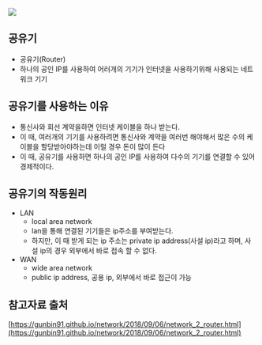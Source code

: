 ![](https://mblogthumb-phinf.pstatic.net/MjAyMDA0MTlfMTc1/MDAxNTg3Mjg2MTM4NzA2.PHiAVWu2HqaWfsFWFmOh9NnO3P-J_JQ5GegAvpR5m4wg.3zAYTqnwAKmImRsdrxmLLDC8iHvxMjvSGa1YwPNy3vEg.PNG.kim04099/capture_038.png?type=w800)

## 공유기
- 공유기(Router)
- 하나의 공인 IP를 사용하여 어러개의 기기가 인터넷을 사용하기위해 사용되는 네트워크 기기

## 공유기를 사용하는 이유
- 통신사와 회선 계약을하면 인터넷 케이블을 하나 받는다.
- 이 때, 여러개의 기기를 사용하려면 통신사와 계약을 여러번 해야해서 많은 수의 케이블을 할당받아야하는데 이럴 경우 돈이 많이 든다
- 이 때, 공유기를 사용하면 하나의 공인 IP를 사용하여 다수의 기기를 연결할 수 있어 경제적이다.

## 공유기의 작동원리
- LAN
    - local area network
    - lan을 통해 연결된 기기들은 ip주소를 부여받는다.
    - 하지만, 이 때 받게 되는 ip 주소는 private ip address(사설 ip)라고 하며, 사설 ip의 경우 외부에서 바로 접속 할 수 없다.
- WAN
    - wide area network
    - public ip address, 공용 ip, 외부에서 바로 접근이 가능

## 참고자료 출처
[https://gunbin91.github.io/network/2018/09/06/network_2_router.html](https://gunbin91.github.io/network/2018/09/06/network_2_router.html)